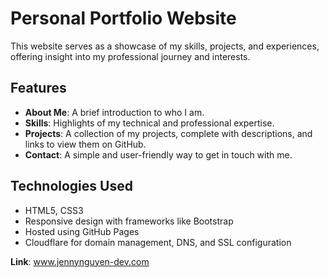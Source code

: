 # Personal Portfolio Website

This website serves as a showcase of my skills, projects, and experiences, offering insight into my professional journey and interests.

## Features
- **About Me**: A brief introduction to who I am.
- **Skills**: Highlights of my technical and professional expertise.
- **Projects**: A collection of my projects, complete with descriptions, and links to view them on GitHub.
- **Contact**: A simple and user-friendly way to get in touch with me.

## Technologies Used
- HTML5, CSS3
- Responsive design with frameworks like Bootstrap
- Hosted using GitHub Pages
- Cloudflare for domain management, DNS, and SSL configuration

**Link**: www.jennynguyen-dev.com
